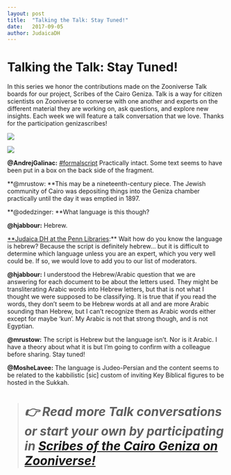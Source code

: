```yaml
---
layout: post
title:  "Talking the Talk: Stay Tuned!"
date:   2017-09-05
author: JudaicaDH
---
```

# Talking the Talk: Stay Tuned!

In this series we honor the contributions made on the Zooniverse Talk boards for our project, Scribes of the Cairo Geniza. Talk is a way for citizen scientists on Zooniverse to converse with one another and experts on the different material they are working on, ask questions, and explore new insights. Each week we will feature a talk conversation that we love. Thanks for the participation genizascribes!

![](https://cdn-images-1.medium.com/max/4984/1*yGJx3LduEFW9U0zZeEqr4g.png)

![](https://cdn-images-1.medium.com/max/4984/1*6wDcy8gKYSbx3qIQpUtxjA.png)

**@AndrejGalinac:** [#formalscript](https://www.zooniverse.org/projects/judaicadh/scribes-of-the-cairo-geniza/talk/tags/formalscript) Practically intact. Some text seems to have been put in a box on the back side of the fragment.

**@mrustow: **This may be a nineteenth-century piece. The Jewish community of Cairo was depositing things into the Geniza chamber practically until the day it was emptied in 1897.

**@odedzinger: **What language is this though?

**@hjabbour:** Hebrew.

[**Judaica DH at the Penn Libraries](undefined):** Wait how do you know the language is hebrew? Because the script is definitely hebrew… but it is difficult to determine which language unless you are an expert, which you very well could be. If so, we would love to add you to our list of moderators.

**@hjabbour:** I understood the Hebrew/Arabic question that we are answering for each document to be about the letters used. They might be transliterating Arabic words into Hebrew letters, but that is not what I thought we were supposed to be classifying. It is true that if you read the words, they don’t seem to be Hebrew words at all and are more Arabic sounding than Hebrew, but I can’t recognize them as Arabic words either except for maybe ‘kun’. My Arabic is not that strong though, and is not Egyptian.

**@mrustow:** The script is Hebrew but the language isn’t. Nor is it Arabic. I have a theory about what it is but I’m going to confirm with a colleague before sharing. Stay tuned!

**@MosheLavee:** The language is Judeo-Persian and the content seems to be related to the kabbilistic [sic] custom of inviting Key Biblical figures to be hosted in the Sukkah.
> # *👉 Read more Talk conversations or start your own by participating in [Scribes of the Cairo Geniza on Zooniverse!](https://www.zooniverse.org/projects/judaicadh/scribes-of-the-cairo-geniza)*
